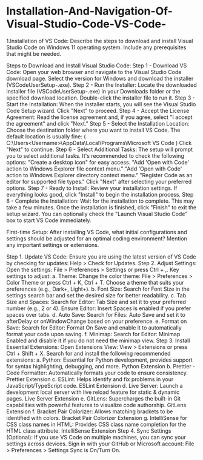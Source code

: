 # Installation-And-Navigation-Of-Visual-Studio-Code-VS-Code-

1.Installation of VS Code:
Describe the steps to download and install Visual Studio Code on Windows 11 operating system. Include any prerequisites that might be needed.

Steps to Download and Install Visual Studio Code:
Step 1 - Download VS Code:
Open your web browser and navigate to the Visual Studio Code download page.
Select the version for Windows and download the installer (VSCodeUserSetup-<version>.exe).
Step 2 - Run the Installer:
Locate the downloaded installer file (VSCodeUserSetup-<version>.exe) in your Downloads folder or the specified download location.
Double-click the installer file to run it.
Step 3 - Start the Installation:
When the installer starts, you will see the Visual Studio Code Setup wizard. Click "Next" to proceed.
Step 4 - Accept the License Agreement:
Read the license agreement and, if you agree, select "I accept the agreement" and click "Next."
Step 5 - Select the Installation Location:
Choose the destination folder where you want to install VS Code. The default location is usually fine: ( C:\Users\<Username>\AppData\Local\Programs\Microsoft VS Code )
Click "Next" to continue.
Step 6 - Select Additional Tasks:
The setup will prompt you to select additional tasks. It's recommended to check the following options:
"Create a desktop icon" for easy access.
"Add 'Open with Code' action to Windows Explorer file context menu."
"Add 'Open with Code' action to Windows Explorer directory context menu."
"Register Code as an editor for supported file types."
Click "Next" after selecting your preferred options.
Step 7 - Ready to Install:
Review your installation settings. If everything looks good, click "Install" to begin the installation process.
Step 8 - Complete the Installation:
Wait for the installation to complete. This may take a few minutes.
Once the installation is finished, click "Finish" to exit the setup wizard. You can optionally check the "Launch Visual Studio Code" box to start VS Code immediately.

First-time Setup:
After installing VS Code, what initial configurations and settings should be adjusted for an optimal coding environment? Mention any important settings or extensions.

Step 1. Update VS Code:
Ensure you are using the latest version of VS Code by checking for updates: Help > Check for Updates.
Step 2. Adjust Settings:
Open the settings: File > Preferences > Settings or press Ctrl + ,.
Key settings to adjust:
a. Theme:
Change the color theme: File > Preferences > Color Theme or press Ctrl + K, Ctrl + T.
Choose a theme that suits your preferences (e.g., Dark+, Light+).
b. Font Size:
Search for Font Size in the settings search bar and set the desired size for better readability.
c. Tab Size and Spaces:
Search for Editor: Tab Size and set it to your preferred number (e.g., 2 or 4).
Ensure Editor: Insert Spaces is enabled if you prefer spaces over tabs.
d. Auto Save:
Search for Files: Auto Save and set it to afterDelay or onWindowChange based on your preference.
e. Format on Save:
Search for Editor: Format On Save and enable it to automatically format your code upon saving.
f. Minimap:
Search for Editor: Minimap Enabled and disable it if you do not need the minimap view.
Step 3. Install Essential Extensions:
Open Extensions View: View > Extensions or press Ctrl + Shift + X.
Search for and install the following recommended extensions:
a. Python:
Essential for Python development, provides support for syntax highlighting, debugging, and more.
Python Extension
b. Prettier - Code Formatter:
Automatically formats your code to ensure consistency.
Prettier Extension
c. ESLint:
Helps identify and fix problems in your JavaScript/TypeScript code.
ESLint Extension
d. Live Server:
Launch a development local server with live reload feature for static & dynamic pages.
Live Server Extension
e. GitLens:
Supercharges the built-in Git capabilities with powerful features to visualize code authorship.
GitLens Extension
f. Bracket Pair Colorizer:
Allows matching brackets to be identified with colors.
Bracket Pair Colorizer Extension
g. IntelliSense for CSS class names in HTML:
Provides CSS class name completion for the HTML class attribute.
IntelliSense Extension
Step 4. Sync Settings (Optional):
If you use VS Code on multiple machines, you can sync your settings across devices.
Sign in with your GitHub or Microsoft account: File > Preferences > Settings Sync is On/Turn On.

